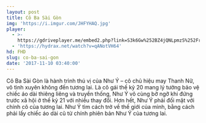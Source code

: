 ```yaml
---
layout: post
title: Cô Ba Sài Gòn
img: 'https://i.imgur.com/JHFYHAQ.jpg'
player:
  - >-
    https://gdriveplayer.me/embed2.php?link=S3k6Gw%252BZ4jQNLpmzS%252FrIugMxR%252BihOLBvV8S3fK57QntTfUk5pSar2F4E%252FmljFotK0gU8FEI9roSAB8FO54u%252BEJc%252BjloUN9AunM9c6TpF7nY%252B2kEcl9%252FgLYMJod5TA4yjc3pgGV8HM4y9iAd3jiIuVDXNmSJR9UPuPTId3gbwzStZXUk99Jzd1VRtim48aRbQEiWMxcmIaT4EmuJVISsmcX
  - 'https://hydrax.net/watch?v=qANotVH64'
hd: FHD
slug: co-ba-sai-gon
date: '2017-11-10 03:40:00'
---
```


Cô Ba Sài Gòn là hành trình thú vị của Như Ý – cô chủ hiệu may Thanh Nữ, vô tình xuyên không đến tương lai. Là cô gái thế kỷ 20 mang lý tưởng bảo vệ chiếc áo dài thiêng liêng và truyền thống, Như Ý vô cùng bỡ ngỡ khi đứng trước xã hội ở thế kỷ 21 với nhiều thay đổi. Hơn hết, Như Ý phải đối mặt với chính cô của tương lai. Như Ý tìm cách trở về thế giới của mình, bằng cách phải lấy chiếc áo dài cũ từ chính phiên bản Như Ý của tương lai.
